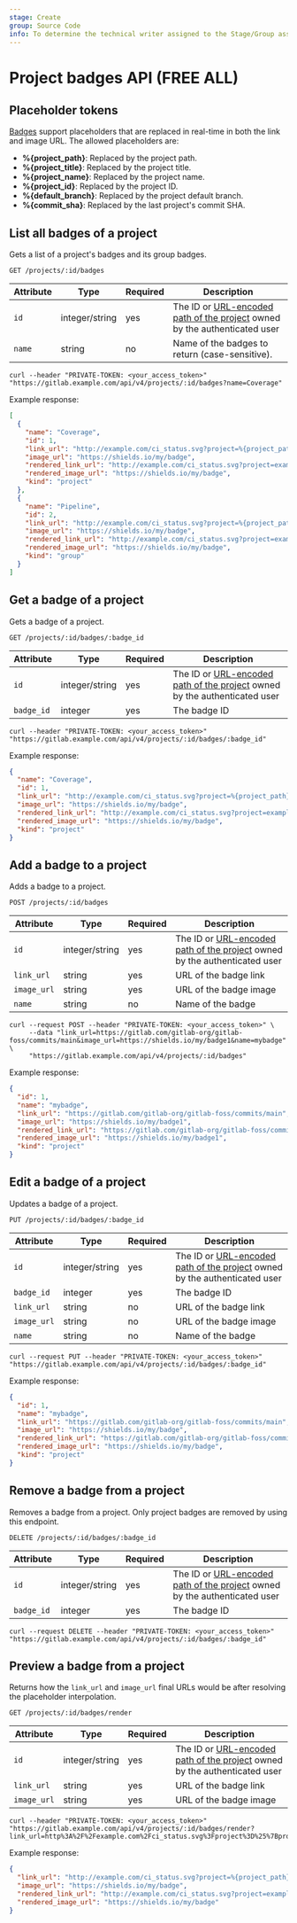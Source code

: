 ```yaml
---
stage: Create
group: Source Code
info: To determine the technical writer assigned to the Stage/Group associated with this page, see https://handbook.gitlab.com/handbook/product/ux/technical-writing/#assignments
---
```


# Project badges API **(FREE ALL)**

## Placeholder tokens

[Badges](../user/project/badges.md) support placeholders that are replaced in real-time in both the link and image URL. The allowed placeholders are:

<!-- vale gitlab.Spelling = NO -->

- **%{project_path}**: Replaced by the project path.
- **%{project_title}**: Replaced by the project title.
- **%{project_name}**: Replaced by the project name.
- **%{project_id}**: Replaced by the project ID.
- **%{default_branch}**: Replaced by the project default branch.
- **%{commit_sha}**: Replaced by the last project's commit SHA.

<!-- vale gitlab.Spelling = YES -->

## List all badges of a project

Gets a list of a project's badges and its group badges.

```plaintext
GET /projects/:id/badges
```

| Attribute | Type | Required | Description |
| --------- | ---- | -------- | ----------- |
| `id`      | integer/string | yes | The ID or [URL-encoded path of the project](rest/index.md#namespaced-path-encoding) owned by the authenticated user |
| `name`    | string         | no  | Name of the badges to return (case-sensitive). |

```shell
curl --header "PRIVATE-TOKEN: <your_access_token>" "https://gitlab.example.com/api/v4/projects/:id/badges?name=Coverage"
```

Example response:

```json
[
  {
    "name": "Coverage",
    "id": 1,
    "link_url": "http://example.com/ci_status.svg?project=%{project_path}&ref=%{default_branch}",
    "image_url": "https://shields.io/my/badge",
    "rendered_link_url": "http://example.com/ci_status.svg?project=example-org/example-project&ref=main",
    "rendered_image_url": "https://shields.io/my/badge",
    "kind": "project"
  },
  {
    "name": "Pipeline",
    "id": 2,
    "link_url": "http://example.com/ci_status.svg?project=%{project_path}&ref=%{default_branch}",
    "image_url": "https://shields.io/my/badge",
    "rendered_link_url": "http://example.com/ci_status.svg?project=example-org/example-project&ref=main",
    "rendered_image_url": "https://shields.io/my/badge",
    "kind": "group"
  }
]
```

## Get a badge of a project

Gets a badge of a project.

```plaintext
GET /projects/:id/badges/:badge_id
```

| Attribute | Type | Required | Description |
| --------- | ---- | -------- | ----------- |
| `id`      | integer/string | yes | The ID or [URL-encoded path of the project](rest/index.md#namespaced-path-encoding) owned by the authenticated user |
| `badge_id` | integer | yes   | The badge ID |

```shell
curl --header "PRIVATE-TOKEN: <your_access_token>" "https://gitlab.example.com/api/v4/projects/:id/badges/:badge_id"
```

Example response:

```json
{
  "name": "Coverage",
  "id": 1,
  "link_url": "http://example.com/ci_status.svg?project=%{project_path}&ref=%{default_branch}",
  "image_url": "https://shields.io/my/badge",
  "rendered_link_url": "http://example.com/ci_status.svg?project=example-org/example-project&ref=main",
  "rendered_image_url": "https://shields.io/my/badge",
  "kind": "project"
}
```

## Add a badge to a project

Adds a badge to a project.

```plaintext
POST /projects/:id/badges
```

| Attribute | Type | Required | Description |
| --------- | ---- | -------- | ----------- |
| `id`      | integer/string | yes | The ID or [URL-encoded path of the project](rest/index.md#namespaced-path-encoding) owned by the authenticated user |
| `link_url` | string         | yes | URL of the badge link |
| `image_url` | string | yes | URL of the badge image |
| `name` | string | no | Name of the badge |

```shell
curl --request POST --header "PRIVATE-TOKEN: <your_access_token>" \
     --data "link_url=https://gitlab.com/gitlab-org/gitlab-foss/commits/main&image_url=https://shields.io/my/badge1&name=mybadge" \
     "https://gitlab.example.com/api/v4/projects/:id/badges"
```

Example response:

```json
{
  "id": 1,
  "name": "mybadge",
  "link_url": "https://gitlab.com/gitlab-org/gitlab-foss/commits/main",
  "image_url": "https://shields.io/my/badge1",
  "rendered_link_url": "https://gitlab.com/gitlab-org/gitlab-foss/commits/main",
  "rendered_image_url": "https://shields.io/my/badge1",
  "kind": "project"
}
```

## Edit a badge of a project

Updates a badge of a project.

```plaintext
PUT /projects/:id/badges/:badge_id
```

| Attribute | Type | Required | Description |
| --------- | ---- | -------- | ----------- |
| `id`      | integer/string | yes | The ID or [URL-encoded path of the project](rest/index.md#namespaced-path-encoding) owned by the authenticated user |
| `badge_id` | integer | yes   | The badge ID |
| `link_url` | string         | no | URL of the badge link |
| `image_url` | string | no | URL of the badge image |
| `name` | string | no | Name of the badge |

```shell
curl --request PUT --header "PRIVATE-TOKEN: <your_access_token>" "https://gitlab.example.com/api/v4/projects/:id/badges/:badge_id"
```

Example response:

```json
{
  "id": 1,
  "name": "mybadge",
  "link_url": "https://gitlab.com/gitlab-org/gitlab-foss/commits/main",
  "image_url": "https://shields.io/my/badge",
  "rendered_link_url": "https://gitlab.com/gitlab-org/gitlab-foss/commits/main",
  "rendered_image_url": "https://shields.io/my/badge",
  "kind": "project"
}
```

## Remove a badge from a project

Removes a badge from a project. Only project badges are removed by using this endpoint.

```plaintext
DELETE /projects/:id/badges/:badge_id
```

| Attribute | Type | Required | Description |
| --------- | ---- | -------- | ----------- |
| `id`      | integer/string | yes | The ID or [URL-encoded path of the project](rest/index.md#namespaced-path-encoding) owned by the authenticated user |
| `badge_id` | integer | yes   | The badge ID |

```shell
curl --request DELETE --header "PRIVATE-TOKEN: <your_access_token>" "https://gitlab.example.com/api/v4/projects/:id/badges/:badge_id"
```

## Preview a badge from a project

Returns how the `link_url` and `image_url` final URLs would be after resolving the placeholder interpolation.

```plaintext
GET /projects/:id/badges/render
```

| Attribute | Type | Required | Description |
| --------- | ---- | -------- | ----------- |
| `id`      | integer/string | yes | The ID or [URL-encoded path of the project](rest/index.md#namespaced-path-encoding) owned by the authenticated user |
| `link_url` | string         | yes | URL of the badge link|
| `image_url` | string | yes | URL of the badge image |

```shell
curl --header "PRIVATE-TOKEN: <your_access_token>" "https://gitlab.example.com/api/v4/projects/:id/badges/render?link_url=http%3A%2F%2Fexample.com%2Fci_status.svg%3Fproject%3D%25%7Bproject_path%7D%26ref%3D%25%7Bdefault_branch%7D&image_url=https%3A%2F%2Fshields.io%2Fmy%2Fbadge"
```

Example response:

```json
{
  "link_url": "http://example.com/ci_status.svg?project=%{project_path}&ref=%{default_branch}",
  "image_url": "https://shields.io/my/badge",
  "rendered_link_url": "http://example.com/ci_status.svg?project=example-org/example-project&ref=main",
  "rendered_image_url": "https://shields.io/my/badge"
}
```
